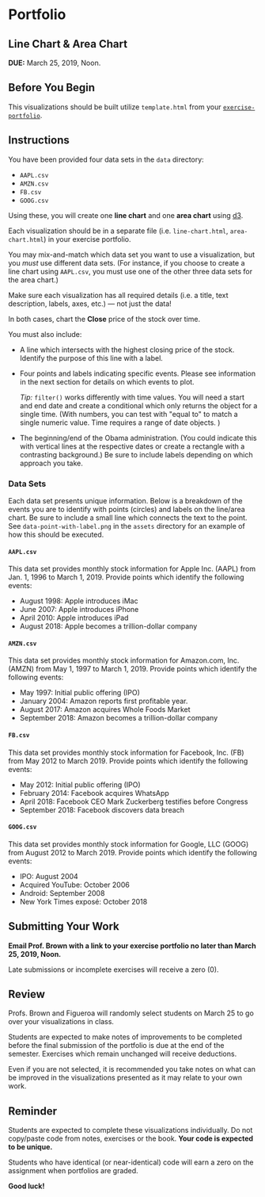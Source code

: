 # Portfolio

## Line Chart & Area Chart

**DUE:** March 25, 2019, Noon.

## Before You Begin

This visualizations should be built utilize `template.html` from your [`exercise-portfolio`](https://github.com/umiami-data-viz/exercise-portfolio).


## Instructions

You have been provided four data sets in the `data` directory:

- `AAPL.csv`
- `AMZN.csv`
- `FB.csv`
- `GOOG.csv`

Using these, you will create one **line chart** and one **area chart** using [d3](https://d3js.org/).

Each visualization should be in a separate file (i.e. `line-chart.html`, `area-chart.html`) in your exercise portfolio.

You may mix-and-match which data set you want to use a visualization, but you *must* use different data sets. (For instance, if you choose to create a line chart using `AAPL.csv`, you must use one of the other three data sets for the area chart.)

Make sure each visualization has all required details (i.e. a title, text description, labels, axes, etc.) — not just the data!

In both cases, chart the **Close** price of the stock over time.

You must also include:

- A line which intersects with the highest closing price of the stock. Identify the purpose of this line with a label.

- Four points and labels indicating specific events. Please see information in the next section for details on which events to plot.

   *Tip:* `filter()` works differently with time values. You will need a start and end date and create a conditional which only returns the object for a single time. (With numbers, you can test with "equal to" to match a single numeric value. Time requires a range of date objects. )

- The beginning/end of the Obama administration. (You could indicate this with vertical lines at the respective dates or create a rectangle with a contrasting background.) Be sure to include labels depending on which approach you take.


### Data Sets

Each data set presents unique information. Below is a breakdown of the events you are to identify with points (circles) and labels on the line/area chart. Be sure to include a small line which connects the text to the point. See `data-point-with-label.png` in the `assets` directory for an example of how this should be executed.


#### `AAPL.csv`

This data set provides monthly stock information for Apple Inc. (AAPL) from Jan. 1, 1996 to March 1, 2019. Provide points which identify the following events:

- August 1998: Apple introduces iMac
- June 2007: Apple introduces iPhone
- April 2010: Apple introduces iPad
- August 2018: Apple becomes a trillion-dollar company


#### `AMZN.csv`

This data set provides monthly stock information for Amazon.com, Inc. (AMZN) from May 1, 1997 to March 1, 2019. Provide points which identify the following events:

- May 1997: Initial public offering (IPO)
- January 2004: Amazon reports first profitable year.
- August 2017: Amazon acquires Whole Foods Market
- September 2018: Amazon becomes a trillion-dollar company


#### `FB.csv`

This data set provides monthly stock information for Facebook, Inc. (FB) from May 2012 to March 2019. Provide points which identify the following events:

- May 2012: Initial public offering (IPO)
- February 2014: Facebook acquires WhatsApp
- April 2018: Facebook CEO Mark Zuckerberg testifies before Congress
- September 2018: Facebook discovers data breach


#### `GOOG.csv`

This data set provides monthly stock information for Google, LLC (GOOG) from August 2012 to March 2019. Provide points which identify the following events:

- IPO: August 2004
- Acquired YouTube: October 2006
- Android: September 2008
- New York Times exposé: October 2018


## Submitting Your Work

**Email Prof. Brown with a link to your exercise portfolio no later than March 25, 2019, Noon.**

Late submissions or incomplete exercises will receive a zero (0).


## Review

Profs. Brown and Figueroa will randomly select students on March 25 to go over your visualizations in class.

Students are expected to make notes of improvements to be completed before the final submission of the portfolio is due at the end of the semester. Exercises which remain unchanged will receive deductions.

Even if you are not selected, it is recommended you take notes on what can be improved in the visualizations presented as it may relate to your own work.


## Reminder

Students are expected to complete these visualizations individually. Do not copy/paste code from notes, exercises or the book. **Your code is expected to be unique.**

Students who have identical (or near-identical) code will earn a zero on the assignment when portfolios are graded.

**Good luck!**
